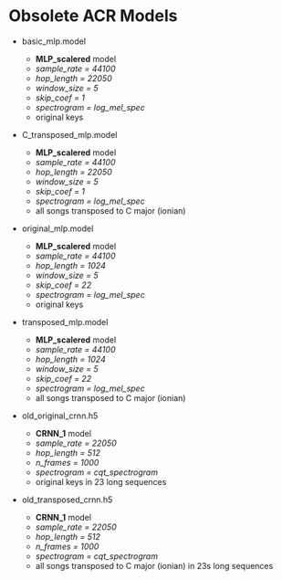 # Obsolete ACR Models

- basic_mlp.model
  - **MLP_scalered** model
  - *sample_rate = 44100*
  - *hop_length = 22050*
  - *window_size = 5*
  - *skip_coef = 1*
  - *spectrogram = log_mel_spec*
  - original keys


- C_transposed_mlp.model
  - **MLP_scalered** model
  - *sample_rate = 44100*
  - *hop_length = 22050*
  - *window_size = 5*
  - *skip_coef = 1*
  - *spectrogram = log_mel_spec*
  - all songs transposed to C major (ionian)


- original_mlp.model
  - **MLP_scalered** model
  - *sample_rate = 44100*
  - *hop_length = 1024*
  - *window_size = 5*
  - *skip_coef = 22*
  - *spectrogram = log_mel_spec*
  - original keys


- transposed_mlp.model
  - **MLP_scalered** model
  - *sample_rate = 44100*
  - *hop_length = 1024*
  - *window_size = 5*
  - *skip_coef = 22*
  - *spectrogram = log_mel_spec*
  - all songs transposed to C major (ionian)

- old_original_crnn.h5
  - **CRNN_1** model
  - *sample_rate = 22050*
  - *hop_length = 512*
  - *n_frames = 1000*
  - *spectrogram = cqt_spectrogram*
  - original keys in 23 long sequences

- old_transposed_crnn.h5
  - **CRNN_1** model
  - *sample_rate = 22050*
  - *hop_length = 512*
  - *n_frames = 1000*
  - *spectrogram = cqt_spectrogram*
  - all songs transposed to C major (ionian) in 23s long sequences